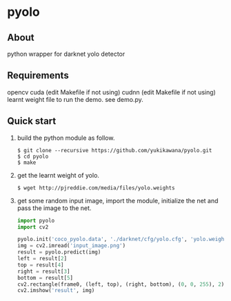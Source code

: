 # pyolo
## About
python wrapper for darknet yolo detector

## Requirements
opencv
cuda (edit Makefile if not using)
cudnn (edit Makefile if not using)
learnt weight file to run the demo. see demo.py.

## Quick start
1. build the python module as follow. 
     ```
     $ git clone --recursive https://github.com/yukikawana/pyolo.git
     $ cd pyolo
     $ make
     ```
2. get the learnt weight of yolo. 
     ```
     $ wget http://pjreddie.com/media/files/yolo.weights
     ```
     
3. get some random input image, import the module, initialize the net and pass the image to the net.
     ```python
     import pyolo
     import cv2
     
     pyolo.init('coco_pyolo.data', './darknet/cfg/yolo.cfg', 'yolo.weights')
     img = cv2.imread('input_image.png')
     result = pyolo.predict(img)
     left = result[2]
     top = result[4]
     right = result[3]
     bottom = result[5]
     cv2.rectangle(frame0, (left, top), (right, bottom), (0, 0, 255), 2)
     cv2.imshow('result', img)
     ```

